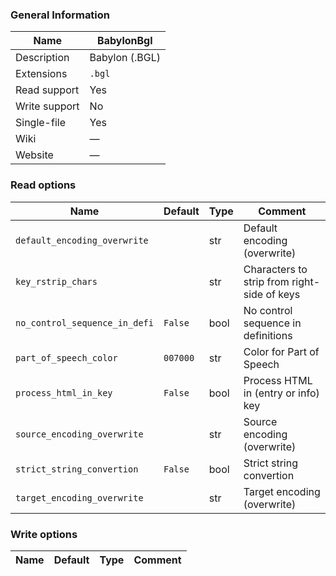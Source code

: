 
### General Information ###
Name | BabylonBgl
---- | -------
Description | Babylon (.BGL)
Extensions | `.bgl`
Read support | Yes
Write support | No
Single-file | Yes
Wiki | ―
Website | ―


### Read options ###
Name | Default | Type | Comment
---- | ---- | ------- | -------
`default_encoding_overwrite` |  | str | Default encoding (overwrite)
`key_rstrip_chars` |  | str | Characters to strip from right-side of keys
`no_control_sequence_in_defi` | `False` | bool | No control sequence in definitions
`part_of_speech_color` | `007000` | str | Color for Part of Speech
`process_html_in_key` | `False` | bool | Process HTML in (entry or info) key
`source_encoding_overwrite` |  | str | Source encoding (overwrite)
`strict_string_convertion` | `False` | bool | Strict string convertion
`target_encoding_overwrite` |  | str | Target encoding (overwrite)

### Write options ###
Name | Default | Type | Comment
---- | ---- | ------- | -------
